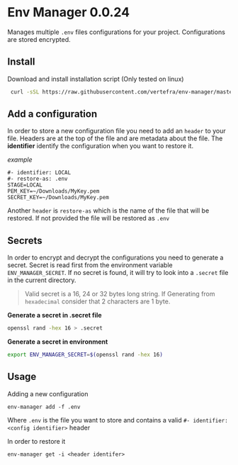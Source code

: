 
# Env Manager 0.0.24

Manages multiple `.env` files configurations for your project.
Configurations are stored encrypted.

## Install
Download and install installation script (Only tested on linux)

```bash
 curl -sSL https://raw.githubusercontent.com/vertefra/env-manager/master/install.sh | bash
```

## Add a configuration
In order to store a new configuration file you need to add an `header` to your file.
Headers are at the top of the file and are metadata about the file.
The **identifier** identify the configuration when you want to restore it.

_example_
```
#- identifier: LOCAL
#- restore-as: .env
STAGE=LOCAL
PEM_KEY=~/Downloads/MyKey.pem
SECRET_KEY=~/Downloads/MyKey.pem
```

Another `header` is `restore-as` which is the name of the file that will be restored. If not provided the file will be restored as `.env`

## Secrets
In order to encrypt and decrypt the configurations you need to generate a secret.
Secret is read first from the environment variable `ENV_MANAGER_SECRET`. If no secret is found, it will try to look into a `.secret` file in the current directory.

> Valid secret is a 16, 24 or 32 bytes long string. If Generating from `hexadecimal` consider that 2 characters are 1 byte.

**Generate a secret in .secret file**
```bash
openssl rand -hex 16 > .secret
```

**Generate a secret in environment**
```bash
export ENV_MANAGER_SECRET=$(openssl rand -hex 16)
```

## Usage

Adding a new configuration
```
env-manager add -f .env
```

Where `.env` is the file you want to store and contains a valid `#- identifier: <config identifier>` header

In order to restore it

```
env-manager get -i <header identifer>
```

